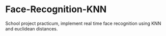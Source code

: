 # Face-Recognition-KNN
School project practicum, implement real time face recognition using KNN and euclidean distances.
